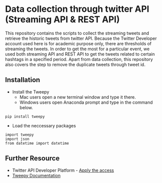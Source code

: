 # Data collection through twitter API (Streaming API & REST API)

This repository contains the scripts to collect the streaming tweets and retrieve the historic tweets from twitter API. Because the Twitter Developer account used here is for academic purpose only, there are thresholds of streaming the tweets. In order to get the most for a particular event, we used both streaming API and REST API to get the tweets related to certain hashtags in a specified period. Apart from data collection, this repository also covers the step to remove the duplicate tweets through tweet id. 

## Installation


* Install the Tweepy  
  * Mac users open a new terminal window and type it there. 
  * Windows users open Anaconda prompt and type in the command below.

```
pip install tweepy
```
*  Load the neccessary packages
```
import tweepy
import json
from datetime import datetime
```

## Further Resource

* Twitter API Developer Platform - [Apply the access](https://developer.twitter.com/en/apply-for-access)
* [Tweepy Documentation](https://docs.tweepy.org/en/latest/index.html)
